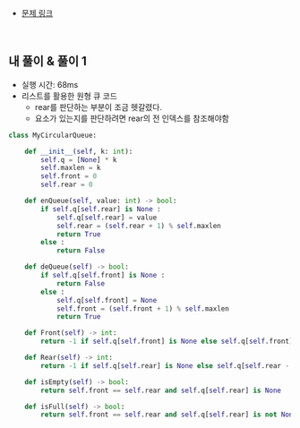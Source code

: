 - [문제 링크](https://leetcode.com/problems/design-circular-queue/)

<br>

## 내 풀이 & 풀이 1

- 실행 시간: 68ms
- 리스트를 활용한 원형 큐 코드
  - rear를 판단하는 부분이 조금 헷갈렸다.
  - 요소가 있는지를 판단하려면 rear의 전 인덱스를 참조해야함

```python
class MyCircularQueue:

    def __init__(self, k: int):
        self.q = [None] * k
        self.maxlen = k
        self.front = 0
        self.rear = 0

    def enQueue(self, value: int) -> bool:
        if self.q[self.rear] is None :
            self.q[self.rear] = value
            self.rear = (self.rear + 1) % self.maxlen
            return True
        else :
            return False

    def deQueue(self) -> bool:
        if self.q[self.front] is None :
            return False
        else :
            self.q[self.front] = None
            self.front = (self.front + 1) % self.maxlen
            return True

    def Front(self) -> int:
        return -1 if self.q[self.front] is None else self.q[self.front]

    def Rear(self) -> int:
        return -1 if self.q[self.rear] is None else self.q[self.rear - 1]

    def isEmpty(self) -> bool:
        return self.front == self.rear and self.q[self.rear] is None

    def isFull(self) -> bool:
        return self.front == self.rear and self.q[self.rear] is not None
```
